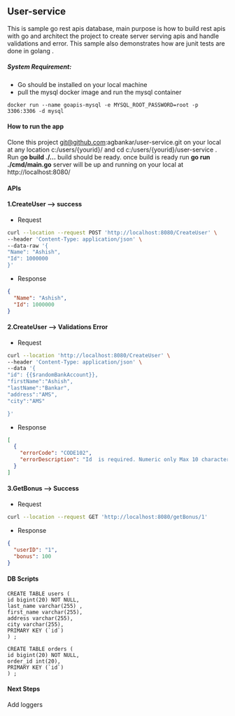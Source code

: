 ## User-service

This is sample go rest apis database, main purpose is how to build rest apis with go
and architect the project to create server serving apis and handle validations and error.
This sample also demonstrates how are junit tests are done in golang .

##### System Requirement:

* Go should be installed on your local machine
* pull the mysql docker image and run the mysql container
 ````
docker run --name goapis-mysql -e MYSQL_ROOT_PASSWORD=root -p 3306:3306 -d mysql
````
#### How to run the app

Clone this project git@github.com:agbankar/user-service.git on your local at any location
c:/users/{yourid}/ and cd c:/users/{yourid}/user-service . Run g**o build ./...** build should be ready.
once build is ready run **go run ./cmd/main.go**
server will be up and running on your local at http://localhost:8080/

#### APIs

#### 1.CreateUser --> success

* Request

```bash
curl --location --request POST 'http://localhost:8080/CreateUser' \
--header 'Content-Type: application/json' \
--data-raw '{
"Name": "Ashish",
"Id": 1000000
}'
```

* Response

```json
{
  "Name": "Ashish",
  "Id": 1000000
}
```

#### 2.CreateUser --> Validations Error

* Request

```bash
curl --location 'http://localhost:8080/CreateUser' \
--header 'Content-Type: application/json' \
--data '{
"id": {{$randomBankAccount}},
"firstName":"Ashish",
"lastName":"Bankar",
"address":"AMS",
"city":"AMS"

}'
```

* Response

```json
[
  {
    "errorCode": "CODE102",
    "errorDescription": "Id  is required. Numeric only Max 10 characters."
  }
]
```

#### 3.GetBonus --> Success

* Request

```bash
curl --location --request GET 'http://localhost:8080/getBonus/1'
```

* Response

```json
{
  "userID": "1",
  "bonus": 100
}
```

#### DB Scripts

  ```
  CREATE TABLE users (
  id bigint(20) NOT NULL,
  last_name varchar(255) ,
  first_name varchar(255),
  address varchar(255),
  city varchar(255),
  PRIMARY KEY (`id`)
) ;

CREATE TABLE orders (
  id bigint(20) NOT NULL,
  order_id int(20),
  PRIMARY KEY (`id`)
) ;

  ```

#### Next Steps

Add loggers


